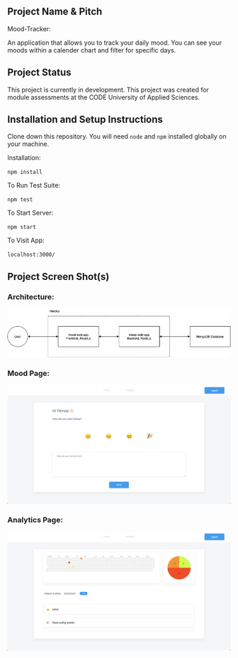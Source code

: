 ## Project Name & Pitch

Mood-Tracker:

An application that allows you to track your daily mood. You can see your moods within a calender chart and filter for specific days.

## Project Status

This project is currently in development. This project was created for module assessments at the CODE University of Applied Sciences. 

## Installation and Setup Instructions
 
Clone down this repository. You will need `node` and `npm` installed globally on your machine.  

Installation:

`npm install`  

To Run Test Suite:  

`npm test`  

To Start Server:

`npm start`  

To Visit App:

`localhost:3000/` 

## Project Screen Shot(s)

### Architecture:
![architecture](./src/Frontend/assets/architecture.png)

### Mood Page:
![Mood Page](./src/Frontend/assets/First-page.png)

### Analytics Page:

![Mood Page](./src/Frontend/assets/Second-page.png)
 

